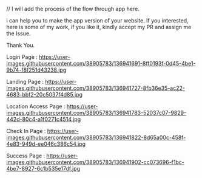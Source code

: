  // I will add the process of the flow through app here.
 
 i can help you to make the app version of your website. If you interested, here is some of my work, if you like it, kindly accept my PR and assign me the Issue.

 Thank You.

Login Page : https://user-images.githubusercontent.com/38905783/136941691-8ff0193f-0d45-4be1-9b74-f8f251d43238.jpg

Landing Page : https://user-images.githubusercontent.com/38905783/136941727-8fb36e35-ac22-4683-bbf2-20c5037f4d85.jpg

Location Access Page : https://user-images.githubusercontent.com/38905783/136941783-52037c07-9829-442d-80c4-a1f0271c4514.jpg

Check In Page : https://user-images.githubusercontent.com/38905783/136941822-8d65a00c-458f-4e83-949d-ee046c386c54.jpg

Success Page : https://user-images.githubusercontent.com/38905783/136941902-cc073696-f1bc-4be7-8927-6c1b535e17df.jpg